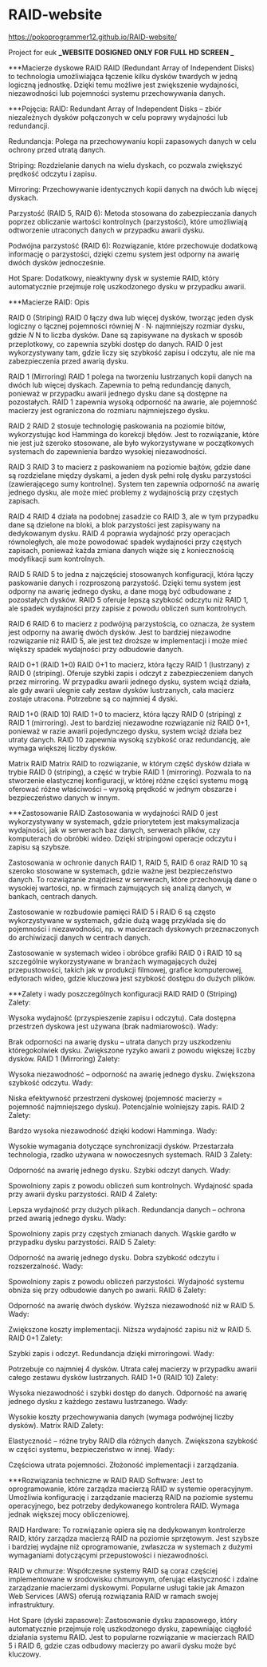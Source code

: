 # RAID-website

https://pokoprogrammer12.github.io/RAID-website/

Project for euk
**_WEBSITE DOSIGNED ONLY FOR FULL HD SCREEN _**

\*\*\*Macierze dyskowe RAID
RAID (Redundant Array of Independent Disks) to technologia umożliwiająca łączenie kilku dysków twardych w jedną logiczną jednostkę. Dzięki temu możliwe jest zwiększenie wydajności, niezawodności lub pojemności systemu przechowywania danych.

\*\*\*Pojęcia:
RAID: Redundant Array of Independent Disks – zbiór niezależnych dysków połączonych w celu poprawy wydajności lub redundancji.

Redundancja: Polega na przechowywaniu kopii zapasowych danych w celu ochrony przed utratą danych.

Striping: Rozdzielanie danych na wielu dyskach, co pozwala zwiększyć prędkość odczytu i zapisu.

Mirroring: Przechowywanie identycznych kopii danych na dwóch lub więcej dyskach.

Parzystość (RAID 5, RAID 6): Metoda stosowana do zabezpieczania danych poprzez obliczanie wartości kontrolnych (parzystości), które umożliwiają odtworzenie utraconych danych w przypadku awarii dysku.

Podwójna parzystość (RAID 6): Rozwiązanie, które przechowuje dodatkową informację o parzystości, dzięki czemu system jest odporny na awarię dwóch dysków jednocześnie.

Hot Spare: Dodatkowy, nieaktywny dysk w systemie RAID, który automatycznie przejmuje rolę uszkodzonego dysku w przypadku awarii.

\*\*\*Macierze RAID: Opis

RAID 0 (Striping)
RAID 0 łączy dwa lub więcej dysków, tworząc jeden dysk logiczny o łącznej pojemności równiej
𝑁
⋅
N⋅ najmniejszy rozmiar dysku, gdzie
𝑁
N to liczba dysków. Dane są zapisywane na dyskach w sposób przeplotkowy, co zapewnia szybki dostęp do danych. RAID 0 jest wykorzystywany tam, gdzie liczy się szybkość zapisu i odczytu, ale nie ma zabezpieczenia przed awarią dysku.

RAID 1 (Mirroring)
RAID 1 polega na tworzeniu lustrzanych kopii danych na dwóch lub więcej dyskach. Zapewnia to pełną redundancję danych, ponieważ w przypadku awarii jednego dysku dane są dostępne na pozostałych. RAID 1 zapewnia wysoką odporność na awarie, ale pojemność macierzy jest ograniczona do rozmiaru najmniejszego dysku.

RAID 2
RAID 2 stosuje technologię paskowania na poziomie bitów, wykorzystując kod Hamminga do korekcji błędów. Jest to rozwiązanie, które nie jest już szeroko stosowane, ale było wykorzystywane w początkowych systemach do zapewnienia bardzo wysokiej niezawodności.

RAID 3
RAID 3 to macierz z paskowaniem na poziomie bajtów, gdzie dane są rozdzielane między dyskami, a jeden dysk pełni rolę dysku parzystości (zawierającego sumy kontrolne). System ten zapewnia odporność na awarię jednego dysku, ale może mieć problemy z wydajnością przy częstych zapisach.

RAID 4
RAID 4 działa na podobnej zasadzie co RAID 3, ale w tym przypadku dane są dzielone na bloki, a blok parzystości jest zapisywany na dedykowanym dysku. RAID 4 poprawia wydajność przy operacjach równoległych, ale może powodować spadek wydajności przy częstych zapisach, ponieważ każda zmiana danych wiąże się z koniecznością modyfikacji sum kontrolnych.

RAID 5
RAID 5 to jedna z najczęściej stosowanych konfiguracji, która łączy paskowanie danych i rozproszoną parzystość. Dzięki temu system jest odporny na awarię jednego dysku, a dane mogą być odbudowane z pozostałych dysków. RAID 5 oferuje lepszą szybkość odczytu niż RAID 1, ale spadek wydajności przy zapisie z powodu obliczeń sum kontrolnych.

RAID 6
RAID 6 to macierz z podwójną parzystością, co oznacza, że system jest odporny na awarię dwóch dysków. Jest to bardziej niezawodne rozwiązanie niż RAID 5, ale jest też droższe w implementacji i może mieć większy spadek wydajności przy odbudowie danych.

RAID 0+1 (RAID 1+0)
RAID 0+1 to macierz, która łączy RAID 1 (lustrzany) z RAID 0 (striping). Oferuje szybki zapis i odczyt z zabezpieczeniem danych przez mirroring. W przypadku awarii jednego dysku, system wciąż działa, ale gdy awarii ulegnie cały zestaw dysków lustrzanych, cała macierz zostaje utracona. Potrzebne są co najmniej 4 dyski.

RAID 1+0 (RAID 10)
RAID 1+0 to macierz, która łączy RAID 0 (striping) z RAID 1 (mirroring). Jest to bardziej niezawodne rozwiązanie niż RAID 0+1, ponieważ w razie awarii pojedynczego dysku, system wciąż działa bez utraty danych. RAID 10 zapewnia wysoką szybkość oraz redundancję, ale wymaga większej liczby dysków.

Matrix RAID
Matrix RAID to rozwiązanie, w którym część dysków działa w trybie RAID 0 (striping), a część w trybie RAID 1 (mirroring). Pozwala to na stworzenie elastycznej konfiguracji, w której różne części systemu mogą oferować różne właściwości – wysoką prędkość w jednym obszarze i bezpieczeństwo danych w innym.

\*\*\*Zastosowanie RAID
Zastosowania w wydajności
RAID 0 jest wykorzystywany w systemach, gdzie priorytetem jest maksymalizacja wydajności, jak w serwerach baz danych, serwerach plików, czy komputerach do obróbki wideo. Dzięki stripingowi operacje odczytu i zapisu są szybsze.

Zastosowania w ochronie danych
RAID 1, RAID 5, RAID 6 oraz RAID 10 są szeroko stosowane w systemach, gdzie ważne jest bezpieczeństwo danych. To rozwiązanie znajdziesz w serwerach, które przechowują dane o wysokiej wartości, np. w firmach zajmujących się analizą danych, w bankach, centrach danych.

Zastosowanie w rozbudowie pamięci
RAID 5 i RAID 6 są często wykorzystywane w systemach, gdzie dużą wagę przykłada się do pojemności i niezawodności, np. w macierzach dyskowych przeznaczonych do archiwizacji danych w centrach danych.

Zastosowanie w systemach wideo i obróbce grafiki
RAID 0 i RAID 10 są szczególnie wykorzystywane w branżach wymagających dużej przepustowości, takich jak w produkcji filmowej, grafice komputerowej, edytorach wideo, gdzie kluczowa jest szybkość dostępu do dużych plików.

\*\*\*Zalety i wady poszczególnych konfiguracji RAID
RAID 0 (Striping)
Zalety:

Wysoka wydajność (przyspieszenie zapisu i odczytu).
Cała dostępna przestrzeń dyskowa jest używana (brak nadmiarowości).
Wady:

Brak odporności na awarię dysku – utrata danych przy uszkodzeniu któregokolwiek dysku.
Zwiększone ryzyko awarii z powodu większej liczby dysków.
RAID 1 (Mirroring)
Zalety:

Wysoka niezawodność – odporność na awarię jednego dysku.
Zwiększona szybkość odczytu.
Wady:

Niska efektywność przestrzeni dyskowej (pojemność macierzy = pojemność najmniejszego dysku).
Potencjalnie wolniejszy zapis.
RAID 2
Zalety:

Bardzo wysoka niezawodność dzięki kodowi Hamminga.
Wady:

Wysokie wymagania dotyczące synchronizacji dysków.
Przestarzała technologia, rzadko używana w nowoczesnych systemach.
RAID 3
Zalety:

Odporność na awarię jednego dysku.
Szybki odczyt danych.
Wady:

Spowolniony zapis z powodu obliczeń sum kontrolnych.
Wydajność spada przy awarii dysku parzystości.
RAID 4
Zalety:

Lepsza wydajność przy dużych plikach.
Redundancja danych – ochrona przed awarią jednego dysku.
Wady:

Spowolniony zapis przy częstych zmianach danych.
Wąskie gardło w przypadku dysku parzystości.
RAID 5
Zalety:

Odporność na awarię jednego dysku.
Dobra szybkość odczytu i rozszerzalność.
Wady:

Spowolniony zapis z powodu obliczeń parzystości.
Wydajność systemu obniża się przy odbudowie danych po awarii.
RAID 6
Zalety:

Odporność na awarię dwóch dysków.
Wyższa niezawodność niż w RAID 5.
Wady:

Zwiększone koszty implementacji.
Niższa wydajność zapisu niż w RAID 5.
RAID 0+1
Zalety:

Szybki zapis i odczyt.
Redundancja dzięki mirroringowi.
Wady:

Potrzebuje co najmniej 4 dysków.
Utrata całej macierzy w przypadku awarii całego zestawu dysków lustrzanych.
RAID 1+0 (RAID 10)
Zalety:

Wysoka niezawodność i szybki dostęp do danych.
Odporność na awarię jednego dysku z każdego zestawu lustrzanego.
Wady:

Wysokie koszty przechowywania danych (wymaga podwójnej liczby dysków).
Matrix RAID
Zalety:

Elastyczność – różne tryby RAID dla różnych danych.
Zwiększona szybkość w części systemu, bezpieczeństwo w innej.
Wady:

Częściowa utrata pojemności.
Złożoność implementacji i zarządzania.

\*\*\*Rozwiązania techniczne w RAID
RAID Software: Jest to oprogramowanie, które zarządza macierzą RAID w systemie operacyjnym. Umożliwia konfigurację i zarządzanie macierzą RAID na poziomie systemu operacyjnego, bez potrzeby dedykowanego kontrolera RAID. Wymaga jednak większej mocy obliczeniowej.

RAID Hardware: To rozwiązanie opiera się na dedykowanym kontrolerze RAID, który zarządza macierzą RAID na poziomie sprzętowym. Jest szybsze i bardziej wydajne niż oprogramowanie, zwłaszcza w systemach z dużymi wymaganiami dotyczącymi przepustowości i niezawodności.

RAID w chmurze: Współczesne systemy RAID są coraz częściej implementowane w środowisku chmurowym, oferując elastyczność i zdalne zarządzanie macierzami dyskowymi. Popularne usługi takie jak Amazon Web Services (AWS) oferują rozwiązania RAID w ramach swojej infrastruktury.

Hot Spare (dyski zapasowe): Zastosowanie dysku zapasowego, który automatycznie przejmuje rolę uszkodzonego dysku, zapewniając ciągłość działania systemu RAID. Jest to popularne rozwiązanie w macierzach RAID 5 i RAID 6, gdzie czas odbudowy macierzy po awarii dysku może być kluczowy.
